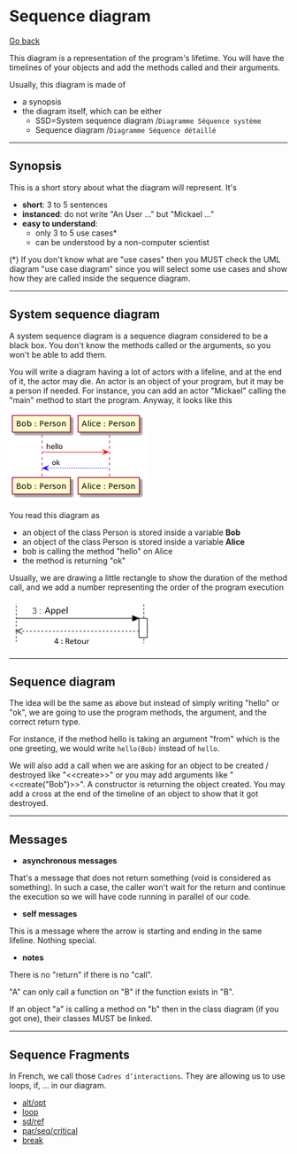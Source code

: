 # Sequence diagram

[Go back](../index.md)

This diagram is a representation of the program's
lifetime. You will have the timelines of your objects
and add the methods called and their arguments.

Usually, this diagram is made of

* a synopsis
* the diagram itself, which can be either
  * SSD=System sequence diagram /``Diagramme Séquence système``
  * Sequence diagram /``Diagramme Séquence détaillé``

<hr class="sr">

## Synopsis

This is a short story about what the diagram
will represent. It's

* **short**: 3 to 5 sentences
* **instanced**: do not write "An User ..." but "Mickael ..."
* **easy to understand**:
    * only 3 to 5 use cases*
    * can be understood by a non-computer scientist

(*) If you don't know what are "use cases" then you MUST
check the UML diagram "use case diagram" since you will
select some use cases and show how they are called
inside the sequence diagram.

<hr class="sl">

## System sequence diagram

A system sequence diagram is a sequence diagram
considered to be a black box. You don't know the
methods called or the arguments, so you won't be able
to add them.

You will write a diagram having a lot of actors
with a lifeline, and at the end of it, the
actor may die. An actor is an object of your program,
but it may be a person if needed. For instance,
you can add an actor "Mickael" calling the
"main" method to start the program. Anyway,
it looks like this

![SSD](images/utGeBaaiAYdDpU7YL7BAJrAmKWX8BIhEprDIq8rMBafDYRLJK7BCoKnEHPAnKiX8pSd91-f0bm7gCG02DxTONQ0-LFEi5FApkJWTKlDIWBO10000.png)

You read this diagram as

* an object of the class Person is stored inside a variable **Bob** 
* an object of the class Person is stored inside a variable **Alice**
* bob is calling the method "hello" on Alice
* the method is returning "ok"

Usually, we are drawing a little rectangle to show the duration
of the method call, and we add a number 
representing the order of the program execution

![Call](images/seq2.png)

<hr class="sr">

## Sequence diagram

The idea will be the same as above but instead of simply
writing "hello" or "ok", we are going to use the program
methods, the argument, and the correct return type.

For instance, if the method hello is taking
an argument "from" which is the one greeting,
we would write ``hello(Bob)`` instead
of ``hello``.

We will also add a call when we are asking for an object
to be created / destroyed like "&lt;&lt;create&gt;&gt;" or
you may add arguments like "&lt;&lt;create("Bob")&gt;&gt;". A
constructor is returning the object created. You
may add a cross at the end of the timeline of an object
to show that it got destroyed.

<hr class="sl">

## Messages

* **asynchronous messages**

That's a message that does not return something (void
is considered as something). In such a case, the caller
won't wait for the return and continue the execution
so we will have code running in parallel of our
code.

* **self messages**

This is a message where the arrow is starting and
ending in the same lifeline. Nothing special.

* **notes**

There is no "return" if there is no "call".

"A" can only call a function on "B" if the function
exists in "B".

If an object "a" is calling a method on "b" then in the
class diagram (if you got one), their classes MUST be linked.

<hr class="sr">

## Sequence Fragments

In French, we call those ``Cadres d’interactions``. They
are allowing us to use loops, if, ... in our diagram.

* [alt/opt](frag/alt.md)
* [loop](frag/loop.md)
* [sd/ref](frag/sd.md)
* [par/seq/critical](frag/par.md)
* [break](frag/break.md)